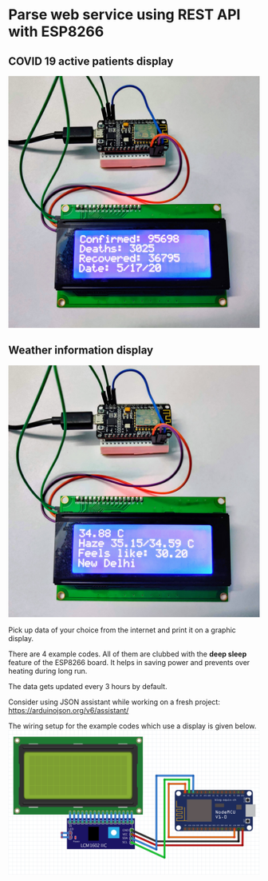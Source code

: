 # Parse web service using REST API with ESP8266
## COVID 19 active patients display
![Img1](https://github.com/Rupakpoddar/Parsing-web-services/blob/master/Documentation/covid19_display.jpg)
## Weather information display
![Img1](https://github.com/Rupakpoddar/Parsing-web-services/blob/master/Documentation/Weather_display.jpg)

Pick up data of your choice from the internet and print it on a graphic display.

There are 4 example codes. All of them are clubbed with the **deep sleep** feature of the ESP8266 board. It helps in saving power and prevents over heating during long run.

The data gets updated every 3 hours by default.

Consider using JSON assistant while working on a fresh project: https://arduinojson.org/v6/assistant/

The wiring setup for the example codes which use a display is given below.
![Wiring setup](https://github.com/Rupakpoddar/Parsing-web-services/blob/master/Documentation/Wiring_setup.png)
